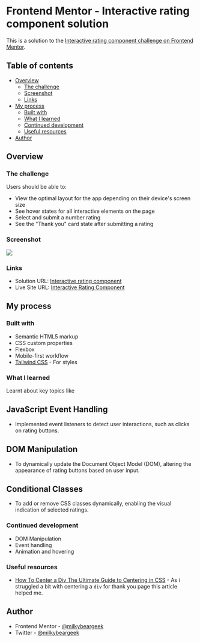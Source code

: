 # Frontend Mentor - Interactive rating component solution

This is a solution to the [Interactive rating component challenge on Frontend Mentor](https://www.frontendmentor.io/challenges/interactive-rating-component-koxpeBUmI).

## Table of contents

- [Overview](#overview)
  - [The challenge](#the-challenge)
  - [Screenshot](#screenshot)
  - [Links](#links)
- [My process](#my-process)
  - [Built with](#built-with)
  - [What I learned](#what-i-learned)
  - [Continued development](#continued-development)
  - [Useful resources](#useful-resources)
- [Author](#author)

## Overview

### The challenge

Users should be able to:

- View the optimal layout for the app depending on their device's screen size
- See hover states for all interactive elements on the page
- Select and submit a number rating
- See the "Thank you" card state after submitting a rating

### Screenshot

![](./src/interactive-rating-demo-mobile.gif)

### Links

- Solution URL: [Interactive rating component](https://www.frontendmentor.io/solutions/interactive-rating-component-using-tailwind-css-and-js-dSZqcIw0RW)
- Live Site URL: [Interactive Rating Component](https://interactive-rating-component-mbg.netlify.app/)

## My process

### Built with

- Semantic HTML5 markup
- CSS custom properties
- Flexbox
- Mobile-first workflow
- [Tailwind CSS](https://tailwindcss.com/) - For styles

### What I learned

Learnt about key topics like

## JavaScript Event Handling

- Implemented event listeners to detect user interactions, such as clicks on rating buttons.

## DOM Manipulation

- To dynamically update the Document Object Model (DOM), altering the appearance of rating buttons based on user input.

## Conditional Classes

- To add or remove CSS classes dynamically, enabling the visual indication of selected ratings.

### Continued development

- DOM Manipulation
- Event handling
- Animation and hovering

### Useful resources

- [How To Center a Div
  The Ultimate Guide to Centering in CSS](https://www.joshwcomeau.com/css/center-a-div/) - As i struggled a bit with centering a `div` for thank you page this article helped me.

## Author

- Frontend Mentor - [@milkybeargeek](https://www.frontendmentor.io/profile/milkybeargeek)
- Twitter - [@milkybeargeek](https://twitter.com/milkybeargeek)
